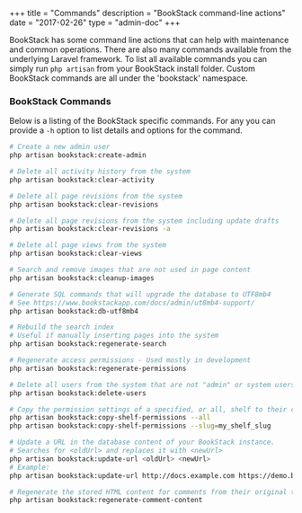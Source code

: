+++
title = "Commands"
description = "BookStack command-line actions"
date = "2017-02-26"
type = "admin-doc"
+++

BookStack has some command line actions that can help with maintenance and common operations. There are also many commands available from the underlying Laravel framework. To list all available commands you can simply run `php artisan` from your BookStack install folder. Custom BookStack commands are all under the 'bookstack' namespace.

### BookStack Commands

Below is a listing of the BookStack specific commands. For any you can provide a `-h` option to list details and options for the command.

```bash
# Create a new admin user
php artisan bookstack:create-admin

# Delete all activity history from the system
php artisan bookstack:clear-activity

# Delete all page revisions from the system
php artisan bookstack:clear-revisions

# Delete all page revisions from the system including update drafts
php artisan bookstack:clear-revisions -a

# Delete all page views from the system
php artisan bookstack:clear-views

# Search and remove images that are not used in page content
php artisan bookstack:cleanup-images

# Generate SQL commands that will upgrade the database to UTF8mb4
# See https://www.bookstackapp.com/docs/admin/ut8mb4-support/
php artisan bookstack:db-utf8mb4

# Rebuild the search index
# Useful if manually inserting pages into the system
php artisan bookstack:regenerate-search

# Regenerate access permissions - Used mostly in development
php artisan bookstack:regenerate-permissions

# Delete all users from the system that are not "admin" or system users
php artisan bookstack:delete-users

# Copy the permission settings of a specified, or all, shelf to their child books
php artisan bookstack:copy-shelf-permissions --all
php artisan bookstack:copy-shelf-permissions --slug=my_shelf_slug

# Update a URL in the database content of your BookStack instance.
# Searches for <oldUrl> and replaces it with <newUrl>
php artisan bookstack:update-url <oldUrl> <newUrl>
# Example:
php artisan bookstack:update-url http://docs.example.com https://demo.bookstackapp.com

# Regenerate the stored HTML content for comments from their original text content
php artisan bookstack:regenerate-comment-content
```
